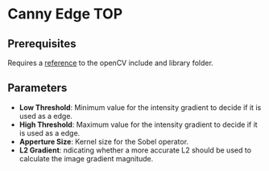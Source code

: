 # Canny Edge TOP

## Prerequisites
Requires a [reference](https://github.com/TouchDesigner/CustomOperatorSamples#referencing-opencv-libraries) to the openCV include and library folder.

## Parameters
* **Low Threshold**: Minimum value for the intensity gradient to decide if it is used as a edge.
* **High Threshold**: Maximum value for the intensity gradient to decide if it is used as a edge.
* **Apperture Size**: Kernel size for the Sobel operator.
* **L2 Gradient**: ndicating whether a more accurate L2 should be used to calculate the image gradient magnitude.

